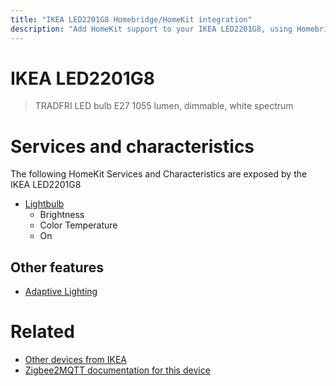 ```yaml
---
title: "IKEA LED2201G8 Homebridge/HomeKit integration"
description: "Add HomeKit support to your IKEA LED2201G8, using Homebridge, Zigbee2MQTT and homebridge-z2m."
---
```

<!---
This file has been GENERATED using src/docgen/docgen.ts
DO NOT EDIT THIS FILE MANUALLY!
-->
# IKEA LED2201G8
> TRADFRI LED bulb E27 1055 lumen, dimmable, white spectrum


# Services and characteristics
The following HomeKit Services and Characteristics are exposed by
the IKEA LED2201G8

* [Lightbulb](../../light.md)
  * Brightness
  * Color Temperature
  * On

## Other features
* [Adaptive Lighting](../../light.md)

# Related
* [Other devices from IKEA](../index.md#ikea)
* [Zigbee2MQTT documentation for this device](https://www.zigbee2mqtt.io/devices/LED2201G8.html)
